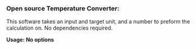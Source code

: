 ### Open source Temperature Converter:

This software takes an input and target unit, and a number to preform the calculation on. No dependencies required.

**Usage: No options**
